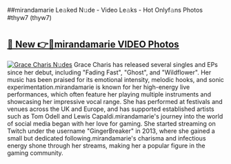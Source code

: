 ##mirandamarie Le𝚊ked N𝚞de - Video Le𝚊ks - Hot Onlyf𝚊ns Photos #thyw7 (thyw7)

# <h2><a href="https://mediaupload.pro?title=mirandamarie&ref=9FEB">🔗 New 👉🔴mirandamarie VIDEO Photos</a></h2>

[![Grace Charis N𝚞des](https://i.imgur.com/rIISA9y.gif)](https://mediaupload.pro?title=mirandamarie&ref=9FEB)
Grace Charis has released several singles and EPs since her debut, including "Fading Fast", "Ghost", and "Wildflower". Her music has been praised for its emotional intensity, melodic hooks, and sonic experimentation.mirandamarie is known for her high-energy live performances, which often feature her playing multiple instruments and showcasing her impressive vocal range. She has performed at festivals and venues across the UK and Europe, and has supported established artists such as Tom Odell and Lewis Capaldi.mirandamarie's journey into the world of social media began with her love for gaming. She started streaming on Twitch under the username "GingerBreaker" in 2013, where she gained a small but dedicated following.mirandamarie's charisma and infectious energy shone through her streams, making her a popular figure in the gaming community.